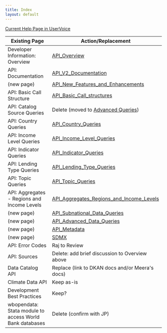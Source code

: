 ```yaml
---
title: Index
layout: default
---
```


[Current Help Page in UserVoice](https://datahelpdesk.worldbank.org/knowledgebase/topics/125589-developer-information)


Existing Page              | Action/Replacement
------                     | ------------
Developer Information: Overview       | [API_Overview](API_Overview.html)
API: Documentation                    | [API_V2_Documentation](API_V2_Documentation.html)
(new page)                            | [API_New_Features_and_Enhancements](API_New_Features_and_Enhancements.html)
API: Basic Call Structure             | [API_Basic_Call_structures](API_Basic_Call_structures.html)
API: Catalog Source Queries           | Delete (moved to [Advanced Queries](API_Advanced_Data_Queries.html))
API: Country Queries                  | [API_Country_Queries](API_Country_Queries.html)
API: Income Level Queries             | [API_Income_Level_Queries](API_Income_Level_Queries.html)
API: Indicator Queries                | [API_Indicator_Queries](API_Indicator_Queries.html)
API: Lending Type Queries             | [API_Lending_Type_Queries](API_Lending_Type_Queries.html)
API: Topic Queries                    | [API_Topic_Queries](API_Topic_Queries.html)
API: Aggregates - Regions and Income Levels | [API_Aggregates_Regions_and_Income_Levels](API_Aggregates_Regions_and_Income_Levels.html)
(new page)                            | [API_Subnational_Data_Queries](API_Subnational_Data_Queries.html)
(new page)                            | [API_Advanced_Data_Queries](API_Advanced_Data_Queries.html)
(new page)                            | [API_Metadata](API_Metadata.html)
(new page)                            | [SDMX](API_SDMX_User_Guide_V1.html)
API: Error Codes                      | Raj to Review
API: Sources                          | Delete: add brief discussion to Overview above
Data Catalog API                      | Replace (link to DKAN docs and/or Meera's docs)
Climate Data API                      | Keep as-is
Development Best Practices            | Keep?
wbopendata: Stata module to access World Bank databases | Delete (confirm with JP)


[1]: https://data.worldbank.org/products/third-party-apps
